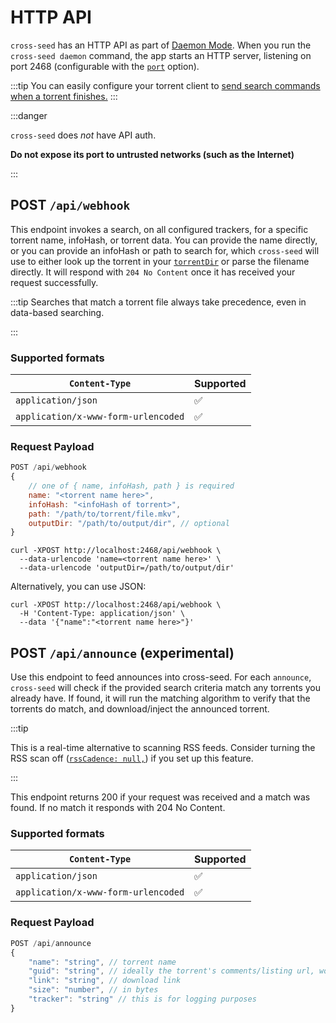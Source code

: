 # HTTP API

`cross-seed` has an HTTP API as part of [Daemon Mode](../basics/daemon.md). When
you run the `cross-seed daemon` command, the app starts an HTTP server, listening
on port 2468 (configurable with the [`port`](../basics/options#port) option).

:::tip
You can easily configure your torrent client to [send search commands when a torrent finishes.](../basics/daemon#set-up-automatic-searches-for-finished-downloads)
:::

:::danger

`cross-seed` does _not_ have API auth.

**Do not expose its port to untrusted networks (such as the Internet)**

:::

## POST `/api/webhook`

This endpoint invokes a search, on all configured trackers, for a specific
torrent name, infoHash, or torrent data. You can provide the name directly,
or you can provide an infoHash or path to search for, which `cross-seed` will
use to either look up the torrent in your [`torrentDir`](../basics/options#torrentdir) or parse the
filename directly. It will respond with `204 No Content` once it has received your
request successfully.

:::tip
Searches that match a torrent file always take precedence, even in data-based searching.

:::

### Supported formats

| `Content-Type`                      | Supported |
| ----------------------------------- | --------- |
| `application/json`                  | ✅        |
| `application/x-www-form-urlencoded` | ✅        |

### Request Payload

```js
POST /api/webhook
{
	// one of { name, infoHash, path } is required
	name: "<torrent name here>",
	infoHash: "<infoHash of torrent>",
	path: "/path/to/torrent/file.mkv",
	outputDir: "/path/to/output/dir", // optional
}
```

```shell script
curl -XPOST http://localhost:2468/api/webhook \
  --data-urlencode 'name=<torrent name here>' \
  --data-urlencode 'outputDir=/path/to/output/dir'
```

Alternatively, you can use JSON:

```shell script
curl -XPOST http://localhost:2468/api/webhook \
  -H 'Content-Type: application/json' \
  --data '{"name":"<torrent name here>"}'
```

## POST `/api/announce` (experimental)

Use this endpoint to feed announces into cross-seed. For each `announce`,
`cross-seed` will check if the provided search criteria match any torrents you already
have. If found, it will run the matching algorithm to verify that the torrents
do match, and download/inject the announced torrent.

:::tip

This is a real-time alternative to scanning RSS feeds. Consider turning the RSS
scan off ([`rssCadence: null,`](../basics/options.md#rsscadence)) if you set up this feature.

:::

This endpoint returns 200 if your request was received and a match was found. If
no match it responds with 204 No Content.

### Supported formats

| `Content-Type`                      | Supported |
| ----------------------------------- | --------- |
| `application/json`                  | ✅        |
| `application/x-www-form-urlencoded` | ✅        |

### Request Payload

```js
POST /api/announce
{
	"name": "string", // torrent name
	"guid": "string", // ideally the torrent's comments/listing url, would be for caching purposes
	"link": "string", // download link
	"size": "number", // in bytes
	"tracker": "string" // this is for logging purposes
}
```
